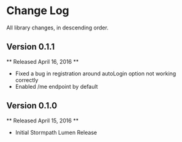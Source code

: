 Change Log
==========

All library changes, in descending order.

Version 0.1.1
-----------------

** Released April 16, 2016 **

- Fixed a bug in registration around autoLogin option not working correctly
- Enabled /me endpoint by default

Version 0.1.0
-----------------

** Released April 15, 2016 **

- Initial Stormpath Lumen Release
